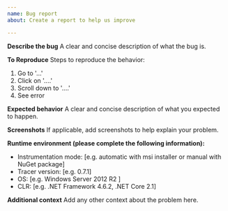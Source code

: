 ```yaml
---
name: Bug report
about: Create a report to help us improve

---
```


**Describe the bug**
A clear and concise description of what the bug is.

**To Reproduce**
Steps to reproduce the behavior:
1. Go to '...'
2. Click on '....'
3. Scroll down to '....'
4. See error

**Expected behavior**
A clear and concise description of what you expected to happen.

**Screenshots**
If applicable, add screenshots to help explain your problem.

**Runtime environment (please complete the following information):**
- Instrumentation mode: [e.g. automatic with msi installer or manual with NuGet package]
- Tracer version: [e.g. 0.7.1]
- OS: [e.g. Windows Server 2012 R2 ]
- CLR: [e.g. .NET Framework 4.6.2, .NET Core 2.1]

**Additional context**
Add any other context about the problem here.
